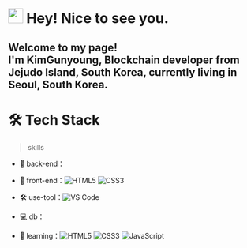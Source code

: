 <h1><img src="https://emojis.slackmojis.com/emojis/images/1531849430/4246/blob-sunglasses.gif?1531849430" width="30"/> Hey! Nice to see you.</h1>


<h2><p>Welcome to my page! </br> I'm KimGunyoung, Blockchain developer from <b> Jejudo Island, South Korea</b>, currently living in <b> Seoul, South Korea</b>. </p><h2>


# 🛠 Tech Stack

> skills
- 🔭 back-end： 


- 👯 front-end：![HTML5](https://img.shields.io/badge/-HTML5-yellow?style=flat-circle&logo=html5) ![CSS3](https://img.shields.io/badge/-CSS3-yellow?style=flat-circle&logo=css3)

- :hammer_and_wrench: use-tool：![VS Code](https://img.shields.io/badge/-VSCode-blue?style=flat-circle&logo=VSCode)


- 💻 db：


- 🌱 learning：![HTML5](https://img.shields.io/badge/-HTML5-yellow?style=flat-circle&logo=html5) ![CSS3](https://img.shields.io/badge/-CSS3-yellow?style=flat-circle&logo=css3) ![JavaScript](https://img.shields.io/badge/-JavaScript-yellow?style=flat-circle&logo=javascript)

  
 
